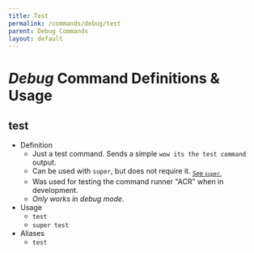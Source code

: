```yaml
---
title: Test
permalink: /commands/debug/test
parent: Debug Commands
layout: default
---
```


# _Debug_ Command Definitions & Usage

## test

- Definition
  - Just a test command. Sends a simple `wow its the test command` output.
  - Can be used with `super`, but does not require it. <sub>[See `super`.](https://ady.tomcat.sh/commands/super)</sub>
  - Was used for testing the command runner "ACR" when in development.
  - _Only works in debug mode._
- Usage
  - `test`
  - `super test`
- Aliases
  - `test`

